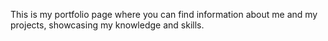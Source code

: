 This is my portfolio page where you can find information about me and my projects, showcasing my knowledge and skills.
